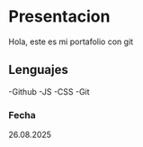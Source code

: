 # Presentacion
Hola, este es mi portafolio con git

## Lenguajes
-Github
-JS
-CSS
-Git

### Fecha
26.08.2025